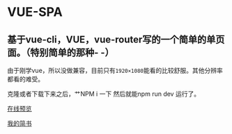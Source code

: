 # VUE-SPA
基于vue-cli，VUE，vue-router写的一个简单的单页面。（特别简单的那种- -）
------
由于刚学vue，所以没做兼容，目前只有`1920×1080`能看的比较舒服。其他分辨率都看的难受。

克隆或者下载下来之后，艹NPM  i 一下 然后就能npm run dev 运行了。

[在线预览](https://a13821190779.github.io/vue_spa/index.html)

[我的简书](http://www.jianshu.com/users/a06400d06b38/latest_articles)

